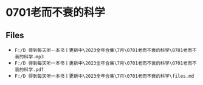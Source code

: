 # 0701老而不衰的科学

## Files

- `F:/D 得到每天听一本书丨更新中\2023全年合集\7月\0701老而不衰的科学\0701老而不衰的科学.mp3`
- `F:/D 得到每天听一本书丨更新中\2023全年合集\7月\0701老而不衰的科学\0701老而不衰的科学.pdf`
- `F:/D 得到每天听一本书丨更新中\2023全年合集\7月\0701老而不衰的科学\files.md`
